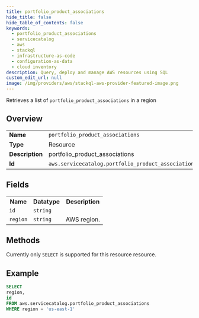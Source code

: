 ```yaml
---
title: portfolio_product_associations
hide_title: false
hide_table_of_contents: false
keywords:
  - portfolio_product_associations
  - servicecatalog
  - aws
  - stackql
  - infrastructure-as-code
  - configuration-as-data
  - cloud inventory
description: Query, deploy and manage AWS resources using SQL
custom_edit_url: null
image: /img/providers/aws/stackql-aws-provider-featured-image.png
---
```

Retrieves a list of <code>portfolio_product_associations</code> in a region

## Overview
<table><tbody>
<tr><td><b>Name</b></td><td><code>portfolio_product_associations</code></td></tr>
<tr><td><b>Type</b></td><td>Resource</td></tr>
<tr><td><b>Description</b></td><td>portfolio_product_associations</td></tr>
<tr><td><b>Id</b></td><td><code>aws.servicecatalog.portfolio_product_associations</code></td></tr>
</tbody></table>

## Fields
<table><tbody>
<tr><th>Name</th><th>Datatype</th><th>Description</th></tr>
<tr><td><code>id</code></td><td><code>string</code></td><td></td></tr>
<tr><td><code>region</code></td><td><code>string</code></td><td>AWS region.</td></tr>

</tbody></table>

## Methods
Currently only <code>SELECT</code> is supported for this resource resource.





## Example
```sql
SELECT
region,
id
FROM aws.servicecatalog.portfolio_product_associations
WHERE region = 'us-east-1'
```
